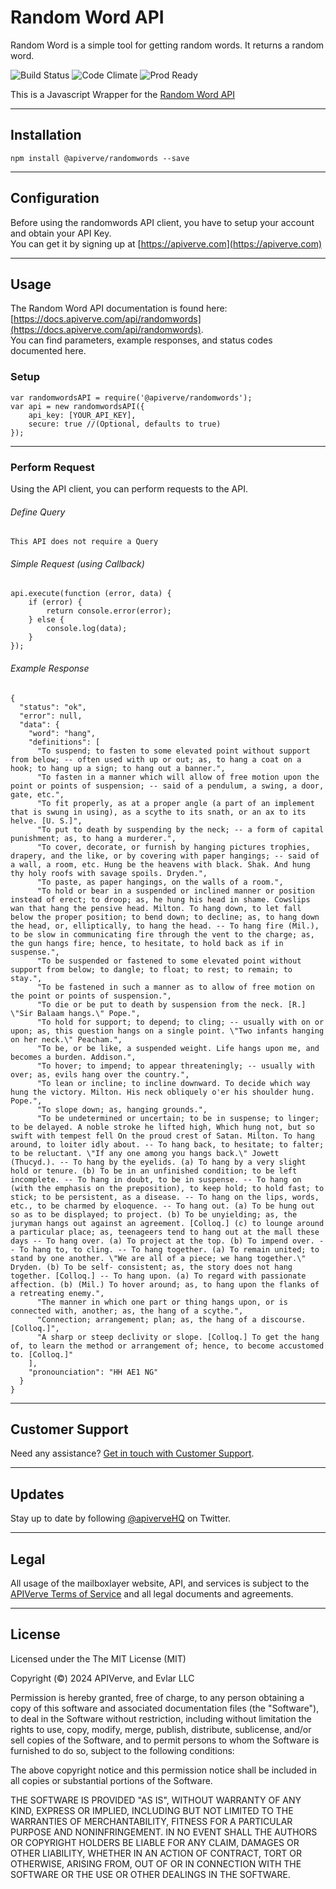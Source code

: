Random Word API
============

Random Word is a simple tool for getting random words. It returns a random word.

![Build Status](https://img.shields.io/badge/build-passing-green)
![Code Climate](https://img.shields.io/badge/maintainability-B-purple)
![Prod Ready](https://img.shields.io/badge/production-ready-blue)

This is a Javascript Wrapper for the [Random Word API](https://apiverve.com/marketplace/api/randomwords)

---

## Installation
	npm install @apiverve/randomwords --save

---

## Configuration

Before using the randomwords API client, you have to setup your account and obtain your API Key.  
You can get it by signing up at [https://apiverve.com](https://apiverve.com)

---

## Usage

The Random Word API documentation is found here: [https://docs.apiverve.com/api/randomwords](https://docs.apiverve.com/api/randomwords).  
You can find parameters, example responses, and status codes documented here.

### Setup

```
var randomwordsAPI = require('@apiverve/randomwords');
var api = new randomwordsAPI({
    api_key: [YOUR_API_KEY],
    secure: true //(Optional, defaults to true)
});
```

---


### Perform Request
Using the API client, you can perform requests to the API.

###### Define Query

```
This API does not require a Query
```

###### Simple Request (using Callback)

```
api.execute(function (error, data) {
    if (error) {
        return console.error(error);
    } else {
        console.log(data);
    }
});
```

###### Example Response

```
{
  "status": "ok",
  "error": null,
  "data": {
    "word": "hang",
    "definitions": [
      "To suspend; to fasten to some elevated point without support from below; -- often used with up or out; as, to hang a coat on a hook; to hang up a sign; to hang out a banner.",
      "To fasten in a manner which will allow of free motion upon the point or points of suspension; -- said of a pendulum, a swing, a door, gate, etc.",
      "To fit properly, as at a proper angle (a part of an implement that is swung in using), as a scythe to its snath, or an ax to its helve. [U. S.]",
      "To put to death by suspending by the neck; -- a form of capital punishment; as, to hang a murderer.",
      "To cover, decorate, or furnish by hanging pictures trophies, drapery, and the like, or by covering with paper hangings; -- said of a wall, a room, etc. Hung be the heavens with black. Shak. And hung thy holy roofs with savage spoils. Dryden.",
      "To paste, as paper hangings, on the walls of a room.",
      "To hold or bear in a suspended or inclined manner or position instead of erect; to droop; as, he hung his head in shame. Cowslips wan that hang the pensive head. Milton. To hang down, to let fall below the proper position; to bend down; to decline; as, to hang down the head, or, elliptically, to hang the head. -- To hang fire (Mil.), to be slow in communicating fire through the vent to the charge; as, the gun hangs fire; hence, to hesitate, to hold back as if in suspense.",
      "To be suspended or fastened to some elevated point without support from below; to dangle; to float; to rest; to remain; to stay.",
      "To be fastened in such a manner as to allow of free motion on the point or points of suspension.",
      "To die or be put to death by suspension from the neck. [R.] \"Sir Balaam hangs.\" Pope.",
      "To hold for support; to depend; to cling; -- usually with on or upon; as, this question hangs on a single point. \"Two infants hanging on her neck.\" Peacham.",
      "To be, or be like, a suspended weight. Life hangs upon me, and becomes a burden. Addison.",
      "To hover; to impend; to appear threateningly; -- usually with over; as, evils hang over the country.",
      "To lean or incline; to incline downward. To decide which way hung the victory. Milton. His neck obliquely o'er his shoulder hung. Pope.",
      "To slope down; as, hanging grounds.",
      "To be undetermined or uncertain; to be in suspense; to linger; to be delayed. A noble stroke he lifted high, Which hung not, but so swift with tempest fell On the proud crest of Satan. Milton. To hang around, to loiter idly about. -- To hang back, to hesitate; to falter; to be reluctant. \"If any one among you hangs back.\" Jowett (Thucyd.). -- To hang by the eyelids. (a) To hang by a very slight hold or tenure. (b) To be in an unfinished condition; to be left incomplete. -- To hang in doubt, to be in suspense. -- To hang on (with the emphasis on the preposition), to keep hold; to hold fast; to stick; to be persistent, as a disease. -- To hang on the lips, words, etc., to be charmed by eloquence. -- To hang out. (a) To be hung out so as to be displayed; to project. (b) To be unyielding; as, the juryman hangs out against an agreement. [Colloq.] (c) to lounge around a particular place; as, teenageers tend to hang out at the mall these days -- To hang over. (a) To project at the top. (b) To impend over. -- To hang to, to cling. -- To hang together. (a) To remain united; to stand by one another. \"We are all of a piece; we hang together.\" Dryden. (b) To be self- consistent; as, the story does not hang together. [Colloq.] -- To hang upon. (a) To regard with passionate affection. (b) (Mil.) To hover around; as, to hang upon the flanks of a retreating enemy.",
      "The manner in which one part or thing hangs upon, or is connected with, another; as, the hang of a scythe.",
      "Connection; arrangement; plan; as, the hang of a discourse. [Colloq.]",
      "A sharp or steep declivity or slope. [Colloq.] To get the hang of, to learn the method or arrangement of; hence, to become accustomed to. [Colloq.]"
    ],
    "pronounciation": "HH AE1 NG"
  }
}
```

---

## Customer Support

Need any assistance? [Get in touch with Customer Support](https://apiverve.com/contact).

---

## Updates
Stay up to date by following [@apiverveHQ](https://twitter.com/apiverveHQ) on Twitter.

---

## Legal

All usage of the mailboxlayer website, API, and services is subject to the [APIVerve Terms of Service](https://apiverve.com/terms) and all legal documents and agreements.

---

## License
Licensed under the The MIT License (MIT)

Copyright (&copy;) 2024 APIVerve, and Evlar LLC

Permission is hereby granted, free of charge, to any person obtaining a copy of this software and associated documentation files (the "Software"), to deal in the Software without restriction, including without limitation the rights to use, copy, modify, merge, publish, distribute, sublicense, and/or sell copies of the Software, and to permit persons to whom the Software is furnished to do so, subject to the following conditions:

The above copyright notice and this permission notice shall be included in all copies or substantial portions of the Software.

THE SOFTWARE IS PROVIDED "AS IS", WITHOUT WARRANTY OF ANY KIND, EXPRESS OR IMPLIED, INCLUDING BUT NOT LIMITED TO THE WARRANTIES OF MERCHANTABILITY, FITNESS FOR A PARTICULAR PURPOSE AND NONINFRINGEMENT. IN NO EVENT SHALL THE AUTHORS OR COPYRIGHT HOLDERS BE LIABLE FOR ANY CLAIM, DAMAGES OR OTHER LIABILITY, WHETHER IN AN ACTION OF CONTRACT, TORT OR OTHERWISE, ARISING FROM, OUT OF OR IN CONNECTION WITH THE SOFTWARE OR THE USE OR OTHER DEALINGS IN THE SOFTWARE.